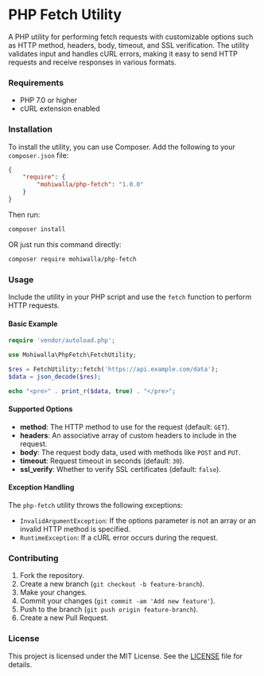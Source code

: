 # PHP Fetch Utility

A PHP utility for performing fetch requests with customizable options such as HTTP method, headers, body, timeout, and SSL verification. The utility validates input and handles cURL errors, making it easy to send HTTP requests and receive responses in various formats.

### Requirements

-   PHP 7.0 or higher
-   cURL extension enabled

### Installation

To install the utility, you can use Composer. Add the following to your `composer.json` file:

```json
{
	"require": {
		"mohiwalla/php-fetch": "1.0.0"
	}
}
```

Then run:

```sh
composer install
```

OR just run this command directly:

```sh
composer require mohiwalla/php-fetch
```

### Usage

Include the utility in your PHP script and use the `fetch` function to perform HTTP requests.

#### Basic Example

```php
require 'vendor/autoload.php';

use Mohiwalla\PhpFetch\FetchUtility;

$res = FetchUtility::fetch('https://api.example.com/data');
$data = json_decode($res);

echo "<pre>" . print_r($data, true) . "</pre>";
```

#### Supported Options

-   **method**: The HTTP method to use for the request (default: `GET`).
-   **headers**: An associative array of custom headers to include in the request.
-   **body**: The request body data, used with methods like `POST` and `PUT`.
-   **timeout**: Request timeout in seconds (default: `30`).
-   **ssl_verify**: Whether to verify SSL certificates (default: `false`).

#### Exception Handling

The `php-fetch` utility throws the following exceptions:

-   `InvalidArgumentException`: If the options parameter is not an array or an invalid HTTP method is specified.
-   `RuntimeException`: If a cURL error occurs during the request.

### Contributing

1. Fork the repository.
2. Create a new branch (`git checkout -b feature-branch`).
3. Make your changes.
4. Commit your changes (`git commit -am 'Add new feature'`).
5. Push to the branch (`git push origin feature-branch`).
6. Create a new Pull Request.

### License

This project is licensed under the MIT License. See the [LICENSE](https://github.com/mohiwalla/php-fetch/blob/main/LICENSE) file for details.
